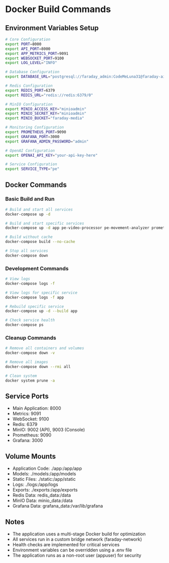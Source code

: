 # Docker Build Commands

## Environment Variables Setup
```bash
# Core Configuration
export PORT=8000
export API_PORT=8000
export APP_METRICS_PORT=9091
export WEBSOCKET_PORT=9100
export LOG_LEVEL="INFO"

# Database Configuration
export DATABASE_URL="postgresql://faraday_admin:CodeMeLuna31@faraday-ai.postgres.database.azure.com:5432/postgres?sslmode=require&connect_timeout=50&keepalives=1&keepalives_idle=50&keepalives_interval=30&keepalives_count=5&application_name=faraday_ai&target_session_attrs=read-write"

# Redis Configuration
export REDIS_PORT=6379
export REDIS_URL="redis://redis:6379/0"

# MinIO Configuration
export MINIO_ACCESS_KEY="minioadmin"
export MINIO_SECRET_KEY="minioadmin"
export MINIO_BUCKET="faraday-media"

# Monitoring Configuration
export PROMETHEUS_PORT=9090
export GRAFANA_PORT=3000
export GRAFANA_ADMIN_PASSWORD="admin"

# OpenAI Configuration
export OPENAI_API_KEY="your-api-key-here"

# Service Configuration
export SERVICE_TYPE="pe"
```

## Docker Commands

### Basic Build and Run
```bash
# Build and start all services
docker-compose up -d

# Build and start specific services
docker-compose up -d app pe-video-processor pe-movement-analyzer prometheus grafana

# Build without cache
docker-compose build --no-cache

# Stop all services
docker-compose down
```

### Development Commands
```bash
# View logs
docker-compose logs -f

# View logs for specific service
docker-compose logs -f app

# Rebuild specific service
docker-compose up -d --build app

# Check service health
docker-compose ps
```

### Cleanup Commands
```bash
# Remove all containers and volumes
docker-compose down -v

# Remove all images
docker-compose down --rmi all

# Clean system
docker system prune -a
```

## Service Ports
- Main Application: 8000
- Metrics: 9091
- WebSocket: 9100
- Redis: 6379
- MinIO: 9002 (API), 9003 (Console)
- Prometheus: 9090
- Grafana: 3000

## Volume Mounts
- Application Code: ./app:/app/app
- Models: ./models:/app/models
- Static Files: ./static:/app/static
- Logs: ./logs:/app/logs
- Exports: ./exports:/app/exports
- Redis Data: redis_data:/data
- MinIO Data: minio_data:/data
- Grafana Data: grafana_data:/var/lib/grafana

## Notes
- The application uses a multi-stage Docker build for optimization
- All services run in a custom bridge network (faraday-network)
- Health checks are implemented for critical services
- Environment variables can be overridden using a .env file
- The application runs as a non-root user (appuser) for security 